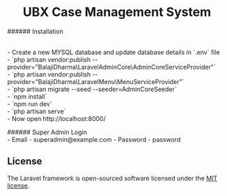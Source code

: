 <h1 align="center">UBX Case Management System</h1>
###### Installation
<p class="center"> <br>
- Create a new MYSQL database and update database details in `.env` file <br>
- `php artisan vendor:publish --provider="BalajiDharma\LaravelAdminCore\AdminCoreServiceProvider"` <br>
- `php artisan vendor:publish --provider="BalajiDharma\LaravelMenu\MenuServiceProvider"` <br>
- `php artisan migrate --seed --seeder=AdminCoreSeeder` <br>
- `npm install` <br>
- `npm run dev` <br>
- `php artisan serve` <br>
- Now open http://localhost:8000/
    
</p>    

<p class="center">
###### Super Admin Login <br>
- Email - superadmin@example.com
- Password - password
</p>





## License

The Laravel framework is open-sourced software licensed under the [MIT license](https://opensource.org/licenses/MIT).
